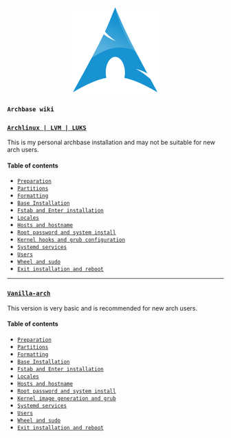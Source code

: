 <div align="center">
    <img src="https://github.com/g5ostXa/archbase/blob/main/logos/archlinux.png" width="200" height="200"/>
</div>

### `Archbase wiki`

### [`Archlinux | LVM | LUKS`](https://github.com/g5ostXa/archbase/wiki/arch%E2%80%90lvm%E2%80%90luks)
This is my personal archbase installation and may not be suitable for new arch users.

#### Table of contents
- [`Preparation`](https://github.com/g5ostXa/archbase/wiki/arch%E2%80%90lvm%E2%80%90luks#preparation)
- [`Partitions`](https://github.com/g5ostXa/archbase/wiki/arch%E2%80%90lvm%E2%80%90luks#partitions)
- [`Formatting`](https://github.com/g5ostXa/archbase/wiki/arch%E2%80%90lvm%E2%80%90luks#formatting)
- [`Base Installation`](https://github.com/g5ostXa/archbase/wiki/arch%E2%80%90lvm%E2%80%90luks#formatting)
- [`Fstab and Enter installation`](https://github.com/g5ostXa/archbase/wiki/arch%E2%80%90lvm%E2%80%90luks#fstab-and-enter-installation)
- [`Locales`](https://github.com/g5ostXa/archbase/wiki/arch%E2%80%90lvm%E2%80%90luks#locales)
- [`Hosts and hostname`](https://github.com/g5ostXa/archbase/wiki/arch%E2%80%90lvm%E2%80%90luks#hosts-and-hostname)
- [`Root password and system install`](https://github.com/g5ostXa/archbase/wiki/arch%E2%80%90lvm%E2%80%90luks#root-password-and-system-install)
- [`Kernel hooks and grub configuration`](https://github.com/g5ostXa/archbase/wiki/arch%E2%80%90lvm%E2%80%90luks#kernel-hooks-and-grub-configuration)
- [`Systemd services`](https://github.com/g5ostXa/archbase/wiki/arch%E2%80%90lvm%E2%80%90luks#systemd-services)
- [`Users`](https://github.com/g5ostXa/archbase/wiki/arch%E2%80%90lvm%E2%80%90luks#users)
- [`Wheel and sudo`](https://github.com/g5ostXa/archbase/wiki/arch%E2%80%90lvm%E2%80%90luks#wheel-and-sudo)
- [`Exit installation and reboot`](https://github.com/g5ostXa/archbase/wiki/arch%E2%80%90lvm%E2%80%90luks#exit-installation-and-reboot)

---

### [`Vanilla-arch`](https://github.com/g5ostXa/archbase/wiki/vanilla%E2%80%90arch)
This version is very basic and is recommended for new arch users.

#### Table of contents
- [`Preparation`](https://github.com/g5ostXa/archbase/wiki/vanilla%E2%80%90arch#preparation)
- [`Partitions`](https://github.com/g5ostXa/archbase/wiki/vanilla%E2%80%90arch#partitions)
- [`Formatting`](https://github.com/g5ostXa/archbase/wiki/vanilla%E2%80%90arch#formatting)
- [`Base Installation`](https://github.com/g5ostXa/archbase/wiki/vanilla%E2%80%90arch#base-installation)
- [`Fstab and Enter installation`](https://github.com/g5ostXa/archbase/wiki/vanilla%E2%80%90arch#fstab-and-enter-installation)
- [`Locales`](https://github.com/g5ostXa/archbase/wiki/vanilla%E2%80%90arch#locales)
- [`Hosts and hostname`](https://github.com/g5ostXa/archbase/wiki/vanilla%E2%80%90arch#hosts-and-hostname)
- [`Root password and system install`](https://github.com/g5ostXa/archbase/wiki/vanilla%E2%80%90arch#root-password-and-system-install)
- [`Kernel image generation and grub`](https://github.com/g5ostXa/archbase/wiki/vanilla%E2%80%90arch#kernel-image-generation-and-grub)
- [`Systemd services`](https://github.com/g5ostXa/archbase/wiki/vanilla%E2%80%90arch#systemd-services)
- [`Users`](https://github.com/g5ostXa/archbase/wiki/vanilla%E2%80%90arch#users)
- [`Wheel and sudo`](https://github.com/g5ostXa/archbase/wiki/vanilla%E2%80%90arch#wheel-and-sudo)
- [`Exit installation and reboot`](https://github.com/g5ostXa/archbase/wiki/vanilla%E2%80%90arch#exit-installation-and-reboot)
